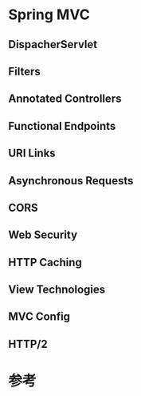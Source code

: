 # Spring MVC

## DispacherServlet

## Filters
   
## Annotated Controllers

## Functional Endpoints

## URI Links

## Asynchronous Requests

## CORS

## Web Security

## HTTP Caching

## View Technologies

## MVC Config

## HTTP/2

# 参考